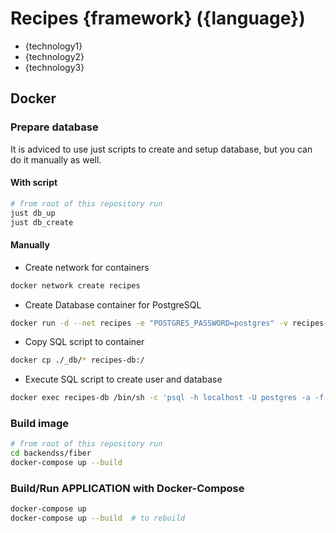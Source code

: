 # Recipes {framework} ({language})

- {technology1}
- {technology2}
- {technology3}

## Docker

### Prepare database

It is adviced to use just scripts to create and setup database, but you can do it manually as well.

#### With script

```bash
# from root of this repository run
just db_up
just db_create
```

#### Manually

- Create network for containers

```bash
docker network create recipes
```

- Create Database container for PostgreSQL

```bash
docker run -d --net recipes -e "POSTGRES_PASSWORD=postgres" -v recipes-db-data:/var/lib/postgresql/data --name recipes-db -p 5432:5432 postgres:latest
```

- Copy SQL script to container

```bash
docker cp ./_db/* recipes-db:/
```

- Execute SQL script to create user and database

```bash
docker exec recipes-db /bin/sh -c 'psql -h localhost -U postgres -a -f /create_db.sql > /tmp/user_create.log 2>&1'
```

### Build image

```bash
# from root of this repository run
cd backendss/fiber
docker-compose up --build
```

### Build/Run APPLICATION with Docker-Compose

```bash
docker-compose up
docker-compose up --build  # to rebuild
```
